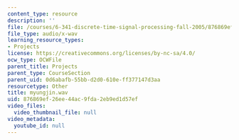 ```yaml
---
content_type: resource
description: ''
file: /courses/6-341-discrete-time-signal-processing-fall-2005/876869ef26ee44ac9fda2eb9ed1d57ef_myungjin.wav
file_type: audio/x-wav
learning_resource_types:
- Projects
license: https://creativecommons.org/licenses/by-nc-sa/4.0/
ocw_type: OCWFile
parent_title: Projects
parent_type: CourseSection
parent_uid: 0d6abafb-55bb-d2d0-610e-ff377147d3aa
resourcetype: Other
title: myungjin.wav
uid: 876869ef-26ee-44ac-9fda-2eb9ed1d57ef
video_files:
  video_thumbnail_file: null
video_metadata:
  youtube_id: null
---
```

